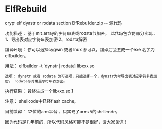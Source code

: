 # ElfRebuild
crypt elf dynstr or rodata section
ElfRebuilder.zip -- 源代码

功能描述： 基于init_array的字符串表或rodata节加密。
		此代码包含两部分实现： 1、导出表对应字符串表加密
							           2、rodata解密
							   
编译环境：
	你可以选择cygwin 或者linux 都可以，编译后会生成一个exe 名字为elfbuilder。
	
用法：
	elfbuilder -t [dynstr | rodata] libxxx.so
	
	选项： dynstr 或者 rodata 为可选项，只能选择一个，dynstr为对导出表对应字符串表加密， rodata为对常量字符串表加密。
	
执行结果：
	最终生成一个libxxx.so.1
	

注意：
	shellcode中已经flash cache。
	
目前兼容：
	32位的arm平台 ，只实现了armv5的shellcode。
  
  
  因为代码是几年前的，所以代码风格可能不是很好，请大家见谅！
